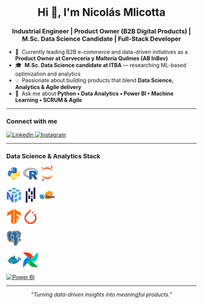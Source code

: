 <h1 align="center">Hi 👋, I'm <strong>Nicolás Mlicotta</strong></h1>
<h3 align="center">Industrial Engineer | Product Owner (B2B Digital Products) | M.Sc. Data Science Candidate | Full-Stack Developer </h3>

- 🔭 &nbsp;Currently leading B2B e-commerce and data-driven initiatives as a **Product Owner at Cervecería y Maltería Quilmes (AB InBev)**  
- 🎓 &nbsp;**M.Sc. Data Science candidate at ITBA** — researching ML-based optimization and analytics  
- 💡 &nbsp;Passionate about building products that blend **Data Science, Analytics & Agile delivery**  
- 💬 &nbsp;Ask me about **Python • Data Analytics • Power BI • Machine Learning • SCRUM & Agile**  

---

<h3 align="left">Connect with me</h3>
<p align="left">
  <a href="https://linkedin.com/in/nicolasmateomlicotta" target="_blank">
    <img src="https://raw.githubusercontent.com/rahuldkjain/github-profile-readme-generator/master/src/images/icons/Social/linked-in-alt.svg"
         alt="LinkedIn" width="40" height="30"/>
  </a>
  <a href="https://instagram.com/nicomlicotta" target="_blank">
    <img src="https://raw.githubusercontent.com/rahuldkjain/github-profile-readme-generator/master/src/images/icons/Social/instagram.svg"
         alt="Instagram" width="40" height="30"/>
  </a>
</p>

---
<h3 align="left">Data Science &amp; Analytics Stack</h3>

<p align="left">
  <!-- Core -->
  <a href="https://www.python.org/"><img src="https://raw.githubusercontent.com/devicons/devicon/master/icons/python/python-original.svg"  alt="Python" width="40" height="40"/></a>
  <a href="https://www.r-project.org/"><img src="https://raw.githubusercontent.com/devicons/devicon/master/icons/r/r-original.svg"  alt="R" width="40" height="40"/></a>
  <a href="https://jupyter.org/"><img src="https://raw.githubusercontent.com/devicons/devicon/master/icons/jupyter/jupyter-original.svg"  alt="Jupyter" width="40" height="40"/></a>
  
  <!-- Scientific stack -->
  <a href="https://numpy.org/"><img src="https://raw.githubusercontent.com/devicons/devicon/master/icons/numpy/numpy-original.svg"  alt="NumPy" width="40" height="40"/></a>
  <a href="https://pandas.pydata.org/"><img src="https://raw.githubusercontent.com/devicons/devicon/master/icons/pandas/pandas-original.svg"  alt="Pandas" width="40" height="40"/></a>
  <a href="https://scikit-learn.org/"><img src="https://raw.githubusercontent.com/devicons/devicon/master/icons/scikitlearn/scikitlearn-original.svg"  alt="Scikit-learn" width="40" height="40"/></a>
  
  <!-- Deep Learning -->
  <a href="https://www.tensorflow.org/"><img src="https://raw.githubusercontent.com/devicons/devicon/master/icons/tensorflow/tensorflow-original.svg"  alt="TensorFlow" width="40" height="40"/></a>
  <a href="https://pytorch.org/"><img src="https://raw.githubusercontent.com/devicons/devicon/master/icons/pytorch/pytorch-original.svg"  alt="PyTorch" width="40" height="40"/></a>
  
  <!-- Databases -->
  <a href="https://www.postgresql.org/"><img src="https://raw.githubusercontent.com/devicons/devicon/master/icons/postgresql/postgresql-original.svg"  alt="PostgreSQL" width="40" height="40"/></a>
  
  <!-- Cloud / Dev & MLOps -->
  <a href="https://www.docker.com/"><img src="https://raw.githubusercontent.com/devicons/devicon/master/icons/docker/docker-original.svg"  alt="Docker" width="40" height="40"/></a>
  <a href="https://airflow.apache.org/"><img src="https://raw.githubusercontent.com/devicons/devicon/master/icons/apacheairflow/apacheairflow-original.svg"  alt="Apache Airflow" width="40" height="40"/></a>
  
  <!-- BI -->
  <a href="https://powerbi.microsoft.com/"><img src="https://www.vectorlogo.zone/logos/microsoft_powerbi/microsoft_powerbi-icon.svg" alt="Power BI" width="40" height="40"/></a>
</p>

---

<p align="center">
  <em>“Turning data-driven insights into meaningful products.”</em>
</p>
